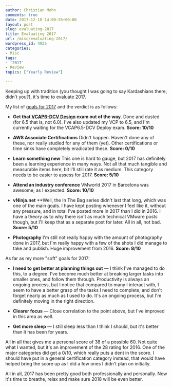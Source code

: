```yaml
---
author: Christian Mohn
comments: true
date: 2017-12-18 14:00:55+00:00
layout: post
slug: evaluating-2017
title: Evaluating 2017
url: /misc/evaluating-2017/
wordpress_id: 4925
categories:
- Misc
tags:
- '2017'
- Review
topics: ["Yearly Review"]

---
```


Keeping up with tradition (you thought I was going to say Kardashians there, didn't you?), it's time to evaluate 2017.

My list of [goals for 2017](http://vninja.net/misc/2017-you-better-deliver/) and the verdict is as follows:

<!--more-->


  * **Get that [VCAP6-DCV Design](https://mylearn.vmware.com/mgrReg/plan.cfm?plan=89133&ui=www_cert) exam out of the way.** 
  Done and dusted (for 6.5 that is, not 6.0). I've also updated my VCP to 6.5, and I'm currently waiting for the VCAP6.5-DCV Deploy exam.
**Score: 10/10**


  * **AWS Associate Certifications**
  Didn't happen. Haven't done any of these, nor really studied for any of them (yet). Other certifications or time sinks have completely eradicated these.
**Score: 0/10**


  * **Learn something new**
This one is hard to gauge, but 2017 has definitely been a learning experience in many ways. Not all that much tangible and measurable items here, bit I'll still rate it as medium. This category needs to be easier to assess for 2017.
**Score: 5/10**


  * **Attend an industry conference** VMworld 2017 in Barcelona was awesome, as I expected.
**Score: 10/10**


  * **vNinja.net**
**Well, the In The Bag series didn't last that long, which was one of the main goals. I have kept posting whenever I feel like it, without any pressure, and in total I've posted more in 2017 than I did in 2016. I have a theory as to why there isn't as much technical VMware posts though, but I'll keep that as a separate post for later. All in all, not bad.
**Score: 5/10**


  * **Photography**
I'm still not really happy with the amount of photography done in 2017, but I'm really happy with a few of the shots I did manage to take and publish. Huge improvement from 2016.
 **Score: 8/10**



As far as my more "soft" goals for 2017:



  * **I need to get better at planning things out** — I think I've managed to do this, to a degree. I've become much better at breaking larger tasks into smaller ones, and follow them through. Productivity is always an ongoing process, but I notice that compared to many I interact with, I seem to have a better grasp of the tasks I need to complete, and don't forget nearly as much as I used to do. It's an ongoing process, but I'm definitely moving in the right direction.


  * **Clearer focus** — Close correlation to the point above, but I've improved in this area as well.


  * **Get more sleep** — I still sleep less than I think I should, but it's better than it has been for years.



All in all that gives me a personal score of 38 of a possible 60. Not quite what I wanted, but it's an improvement of the 28 rating for 2016. One of the major categories did get a 0/10, which really puts a dent in the score. I should have put in a general certification category instead, that would have helped bring the score up as I did a few ones I didn't plan on initially.

All in all, 2017 has been pretty good both professionally and personally. Now it's time to breathe, relax and make sure 2018 will be even better.
